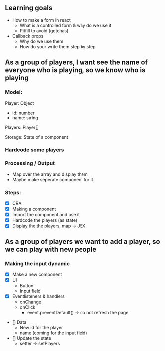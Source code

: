 ## Learning goals

- How to make a form in react
  - What is a controlled form & why do we use it
  - Pitfill to avoid (gotchas)
- Callback props
  - Why do we use them
  - How do your write them step by step

## As a group of players, I want see the name of everyone who is playing, so we know who is playing

### Model:

Player: Object

- id: number
- name: string

Players: Player[]

Storage: State of a component

### Hardcode some players

### Processing / Output

- Map over the array and display them
- Maybe make seperate component for it

### Steps:

- [x] CRA
- [x] Making a component
- [x] Import the component and use it
- [x] Hardcode the players (as state)
- [x] Display the the players, map -> JSX

## As a group of players we want to add a player, so we can play with new people

### Making the input dynamic

- [x] Make a new component
- [x] UI
  - Button
  - Input field
- [x] Eventlisteners & handlers
  - onChange
  - onClick
    - event.preventDefault() -> do not refresh the page
- [] Data
  - New id for the player
  - name (coming for the input field)
- [] Update the state
  - setter -> setPlayers
